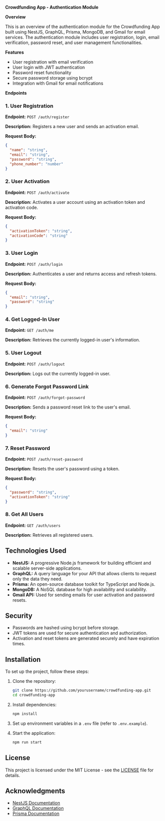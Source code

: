 **Crowdfunding App - Authentication Module**

**Overview**

This is an overview of the authentication module for the Crowdfunding App built using NestJS, GraphQL, Prisma, MongoDB, and Gmail for email services. The authentication module includes user registration, login, email verification, password reset, and user management functionalities.

**Features**

- User registration with email verification
- User login with JWT authentication
- Password reset functionality
- Secure password storage using bcrypt
- Integration with Gmail for email notifications

**Endpoints**

### 1. User Registration

**Endpoint:** `POST /auth/register`

**Description:** Registers a new user and sends an activation email.

**Request Body:**
```json
{
  "name": "string",
  "email": "string",
  "password": "string",
  "phone_number": "number"
}
```

### 2. User Activation

**Endpoint:** `POST /auth/activate`

**Description:** Activates a user account using an activation token and activation code.

**Request Body:**
```json
{
  "activationToken": "string",
  "activationCode": "string"
}
```

### 3. User Login

**Endpoint:** `POST /auth/login`

**Description:** Authenticates a user and returns access and refresh tokens.

**Request Body:**
```json
{
  "email": "string",
  "password": "string"
}
```

### 4. Get Logged-In User

**Endpoint:** `GET /auth/me`

**Description:** Retrieves the currently logged-in user's information.

### 5. User Logout

**Endpoint:** `POST /auth/logout`

**Description:** Logs out the currently logged-in user.

### 6. Generate Forgot Password Link

**Endpoint:** `POST /auth/forgot-password`

**Description:** Sends a password reset link to the user's email.

**Request Body:**
```json
{
  "email": "string"
}
```

### 7. Reset Password

**Endpoint:** `POST /auth/reset-password`

**Description:** Resets the user's password using a token.

**Request Body:**
```json
{
  "password": "string",
  "activationToken": "string"
}
```

### 8. Get All Users

**Endpoint:** `GET /auth/users`

**Description:** Retrieves all registered users.

## Technologies Used

- **NestJS:** A progressive Node.js framework for building efficient and scalable server-side applications.
- **GraphQL:** A query language for your API that allows clients to request only the data they need.
- **Prisma:** An open-source database toolkit for TypeScript and Node.js.
- **MongoDB:** A NoSQL database for high availability and scalability.
- **Gmail API:** Used for sending emails for user activation and password resets.

## Security

- Passwords are hashed using bcrypt before storage.
- JWT tokens are used for secure authentication and authorization.
- Activation and reset tokens are generated securely and have expiration times.

## Installation

To set up the project, follow these steps:

1. Clone the repository:
   ```bash
   git clone https://github.com/yourusername/crowdfunding-app.git
   cd crowdfunding-app
   ```

2. Install dependencies:
   ```bash
   npm install
   ```

3. Set up environment variables in a `.env` file (refer to `.env.example`).

4. Start the application:
   ```bash
   npm run start
   ```

## License

This project is licensed under the MIT License - see the [LICENSE](LICENSE) file for details.

## Acknowledgments

- [NestJS Documentation](https://docs.nestjs.com/)
- [GraphQL Documentation](https://graphql.org/)
- [Prisma Documentation](https://www.prisma.io/docs)